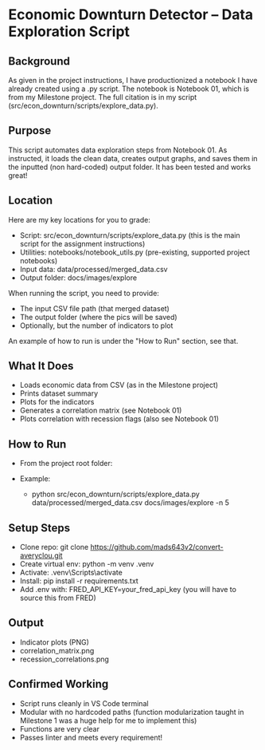 # Economic Downturn Detector – Data Exploration Script

## Background

As given in the project instructions, I have productionized a notebook I have already created using a .py script. The notebook is Notebook 01, which is from my Milestone project. The full citation is in my script (src/econ_downturn/scripts/explore_data.py).

## Purpose

This script automates data exploration steps from Notebook 01. As instructed, it loads the clean data, creates output graphs, and saves them in the inputted (non hard-coded) output folder. It has been tested and works great!

## Location

Here are my key locations for you to grade:
- Script: src/econ_downturn/scripts/explore_data.py (this is the main script for the assignment instructions)
- Utilities: notebooks/notebook_utils.py (pre-existing, supported project notebooks)
- Input data: data/processed/merged_data.csv
- Output folder: docs/images/explore

When running the script, you need to provide:

- The input CSV file path (that merged dataset)
- The output folder (where the pics will be saved)
- Optionally, but the number of indicators to plot

An example of how to run is under the "How to Run" section, see that.

## What It Does

- Loads economic data from CSV (as in the Milestone project)
- Prints dataset summary
- Plots for the indicators
- Generates a correlation matrix (see Notebook 01)
- Plots correlation with recession flags (also see Notebook 01)

## How to Run

- From the project root folder:

- Example:
  - python src/econ_downturn/scripts/explore_data.py data/processed/merged_data.csv docs/images/explore -n 5

## Setup Steps

- Clone repo: git clone https://github.com/mads643v2/convert-averyclou.git
- Create virtual env: python -m venv .venv
- Activate: .venv\Scripts\activate
- Install: pip install -r requirements.txt
- Add .env with: FRED_API_KEY=your_fred_api_key (you will have to source this from FRED)

## Output

- Indicator plots (PNG)
- correlation_matrix.png
- recession_correlations.png

## Confirmed Working

- Script runs cleanly in VS Code terminal
- Modular with no hardcoded paths (function modularization taught in Milestone 1 was a huge help for me to implement this)
- Functions are very clear
- Passes linter and meets every requirement!
